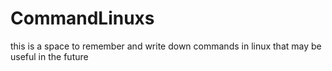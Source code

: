 # CommandLinuxs
  this is a space to remember and write down commands in linux that may be useful in the future
